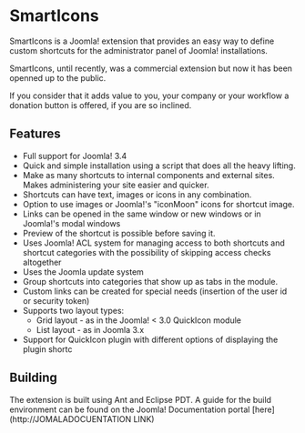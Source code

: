 # SmartIcons

SmartIcons is a Joomla! extension that provides an easy way to define custom shortcuts for the administrator panel of Joomla! installations.

SmartIcons, until recently, was a commercial extension but now it has been openned up to the public.

If you consider that it adds value to you, your company or your workflow a donation button is offered, if you are so inclined.

## Features

 * Full support for Joomla! 3.4
 * Quick and simple installation using a script that does all the heavy lifting.
 * Make as many shortcuts to internal components and external sites. Makes administering your site easier and quicker.
 * Shortcuts can have text, images or icons in any combination.
 * Option to use images or Joomla!'s "iconMoon" icons for shortcut image.
 * Links can be opened in the same window or new windows or in Joomla!'s modal windows
 * Preview of the shortcut is possible before saving it.
 * Uses Joomla! ACL system for managing access to both shortcuts and shortcut categories with the possibility of skipping access checks altogether
 * Uses the Joomla update system
 * Group shortcuts into categories that show up as tabs in the module.
 * Custom links can be created for special needs (insertion of the user id or security token)
 * Supports two layout types:
    * Grid layout - as in the Joomla! < 3.0 QuickIcon module
    * List layout - as in Joomla 3.x
 * Support for QuickIcon plugin with different options of displaying the plugin shortc

## Building

The extension is built using Ant and Eclipse PDT. A guide for the build environment can be found on the Joomla! Documentation portal [here](http://JOMALADOCUENTATION LINK) 
 